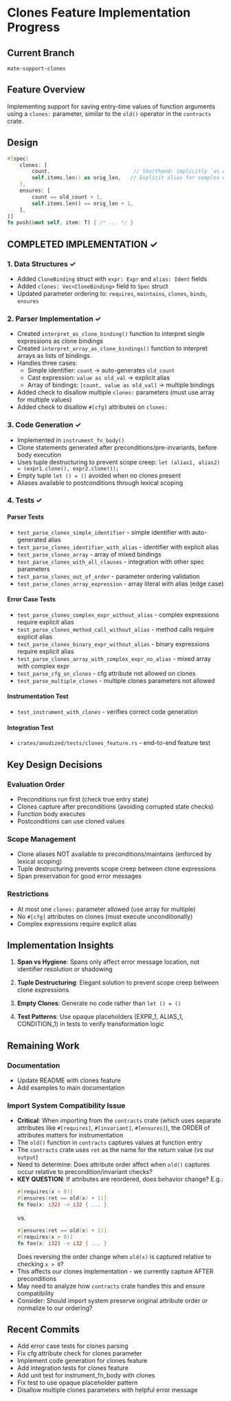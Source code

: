 # Clones Feature Implementation Progress

## Current Branch
`mate-support-clones`

## Feature Overview
Implementing support for saving entry-time values of function arguments using a `clones:` parameter, similar to the `old()` operator in the `contracts` crate.

## Design
```rust
#[spec(
    clones: [
        count,                           // Shorthand: implicitly `as old_count`
        self.items.len() as orig_len,   // Explicit alias for complex expressions
    ],
    ensures: [
        count == old_count + 1,
        self.items.len() == orig_len + 1,
    ],
)]
fn push(&mut self, item: T) { /* ... */ }
```

## COMPLETED IMPLEMENTATION ✓

### 1. Data Structures ✓
- Added `CloneBinding` struct with `expr: Expr` and `alias: Ident` fields
- Added `clones: Vec<CloneBinding>` field to `Spec` struct
- Updated parameter ordering to: `requires`, `maintains`, `clones`, `binds`, `ensures`

### 2. Parser Implementation ✓
- Created `interpret_as_clone_binding()` function to interpret single expressions as clone bindings
- Created `interpret_array_as_clone_bindings()` function to interpret arrays as lists of bindings
- Handles three cases:
  - Simple identifier: `count` → auto-generates `old_count`
  - Cast expression: `value as old_val` → explicit alias
  - Array of bindings: `[count, value as old_val]` → multiple bindings
- Added check to disallow multiple `clones:` parameters (must use array for multiple values)
- Added check to disallow `#[cfg]` attributes on `clones:`

### 3. Code Generation ✓
- Implemented in `instrument_fn_body()`
- Clone statements generated after preconditions/pre-invariants, before body execution
- Uses tuple destructuring to prevent scope creep: `let (alias1, alias2) = (expr1.clone(), expr2.clone());`
- Empty tuple `let () = ()` avoided when no clones present
- Aliases available to postconditions through lexical scoping

### 4. Tests ✓

#### Parser Tests
- `test_parse_clones_simple_identifier` - simple identifier with auto-generated alias
- `test_parse_clones_identifier_with_alias` - identifier with explicit alias
- `test_parse_clones_array` - array of mixed bindings
- `test_parse_clones_with_all_clauses` - integration with other spec parameters
- `test_parse_clones_out_of_order` - parameter ordering validation
- `test_parse_clones_array_expression` - array literal with alias (edge case)

#### Error Case Tests
- `test_parse_clones_complex_expr_without_alias` - complex expressions require explicit alias
- `test_parse_clones_method_call_without_alias` - method calls require explicit alias
- `test_parse_clones_binary_expr_without_alias` - binary expressions require explicit alias
- `test_parse_clones_array_with_complex_expr_no_alias` - mixed array with complex expr
- `test_parse_cfg_on_clones` - cfg attribute not allowed on clones
- `test_parse_multiple_clones` - multiple clones parameters not allowed

#### Instrumentation Test
- `test_instrument_with_clones` - verifies correct code generation

#### Integration Test
- `crates/anodized/tests/clones_feature.rs` - end-to-end feature test

## Key Design Decisions

### Evaluation Order
- Preconditions run first (check true entry state)
- Clones capture after preconditions (avoiding corrupted state checks)
- Function body executes
- Postconditions can use cloned values

### Scope Management
- Clone aliases NOT available to preconditions/maintains (enforced by lexical scoping)
- Tuple destructuring prevents scope creep between clone expressions
- Span preservation for good error messages

### Restrictions
- At most one `clones:` parameter allowed (use array for multiple)
- No `#[cfg]` attributes on clones (must execute unconditionally)
- Complex expressions require explicit alias

## Implementation Insights

1. **Span vs Hygiene**: Spans only affect error message location, not identifier resolution or shadowing

2. **Tuple Destructuring**: Elegant solution to prevent scope creep between clone expressions

3. **Empty Clones**: Generate no code rather than `let () = ()`

4. **Test Patterns**: Use opaque placeholders (EXPR_1, ALIAS_1, CONDITION_1) in tests to verify transformation logic

## Remaining Work

### Documentation
- Update README with clones feature
- Add examples to main documentation

### Import System Compatibility Issue
- **Critical**: When importing from the `contracts` crate (which uses separate attributes like `#[requires]`, `#[invariant]`, `#[ensures]`), the ORDER of attributes matters for instrumentation
- The `old()` function in `contracts` captures values at function entry
- The `contracts` crate uses `ret` as the name for the return value (vs our `output`)
- Need to determine: Does attribute order affect when `old()` captures occur relative to precondition/invariant checks?
- **KEY QUESTION**: If attributes are reordered, does behavior change? E.g.:
  ```rust
  #[requires(x > 0)]
  #[ensures(ret == old(x) + 1)]
  fn foo(x: i32) -> i32 { ... }
  ```
  vs.
  ```rust
  #[ensures(ret == old(x) + 1)]
  #[requires(x > 0)]
  fn foo(x: i32) -> i32 { ... }
  ```
  Does reversing the order change when `old(x)` is captured relative to checking `x > 0`?
- This affects our clones implementation - we currently capture AFTER preconditions
- May need to analyze how `contracts` crate handles this and ensure compatibility
- Consider: Should import system preserve original attribute order or normalize to our ordering?

## Recent Commits
- Add error case tests for clones parsing
- Fix cfg attribute check for clones parameter
- Implement code generation for clones feature
- Add integration tests for clones feature
- Add unit test for instrument_fn_body with clones
- Fix test to use opaque placeholder pattern
- Disallow multiple clones parameters with helpful error message
